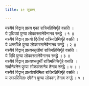```yaml
---
title: ३९ सूक्तम्

---
```

यस्यैवं विद्वान् व्रात्य एकां रात्रिमतिथिर्गृहे वसति ।  
ये पृथिव्यां पुण्या लोकास्तानेवैनानव रुन्द्धे । १ ॥  
यस्यैवं विद्वान् व्रात्यो द्वितीयां रात्रिमतिथिर्गृहे वसति ।  
ये अन्तरिक्षे पुण्या लोकास्तानेवैनानव रुन्द्धे । २ ॥  
यस्यैवं विद्वान् व्रात्यस्तृतीयां रात्रिमतिथिर्गृहे वसति ।  
ये दिवि पुण्या लोकास्तानेवैनानव रुन्द्धे । ३ ॥  
यस्यैवं विद्वान् व्रात्यश्चतुर्थीं रात्रिमतिथिर्गृहे वसति ।  
सर्वानेवनेन पुण्या लोकास्तानेव तेनाव रुन्द्धे । ४ । ।  
यस्यैवं विद्वान् व्रात्योपरिमिता रात्रिरतिथिर्गृहे वसति ।  
य एवापरिमिताः एवैनेन पुण्या लोकान् तेनाव रुन्द्धे । ५ ।  
  